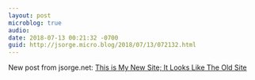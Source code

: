 ```yaml
---
layout: post
microblog: true
audio: 
date: 2018-07-13 00:21:32 -0700
guid: http://jsorge.micro.blog/2018/07/13/072132.html
---
```

New post from jsorge.net: [This is My New Site; It Looks Like The Old Site](https://jsorge.net/2018/07/11/welcome-to-the-new-age)
